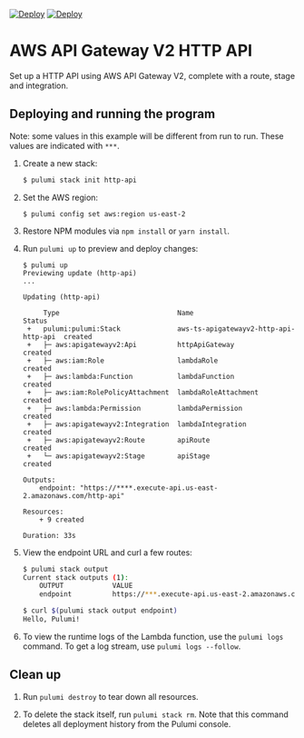 [![Deploy](../../../.buttons/deploy-with-pulumi-dark.svg)](https://app.pulumi.com/new?template=https://github.com/pulumi/examples/blob/master/aws-ts-apigatewayv2-http-api/README.md#gh-light-mode-only)
[![Deploy](../../../.buttons/deploy-with-pulumi-light.svg)](https://app.pulumi.com/new?template=https://github.com/pulumi/examples/blob/master/aws-ts-apigatewayv2-http-api/README.md#gh-dark-mode-only)

# AWS API Gateway V2 HTTP API

Set up a HTTP API using AWS API Gateway V2, complete with a route, stage and integration.

## Deploying and running the program

Note: some values in this example will be different from run to run.  These values are indicated
with `***`.

1.  Create a new stack:

    ```bash
    $ pulumi stack init http-api
    ```

1.  Set the AWS region:

    ```
    $ pulumi config set aws:region us-east-2
    ```

1.  Restore NPM modules via `npm install` or `yarn install`.

1.  Run `pulumi up` to preview and deploy changes:

    ```
    $ pulumi up
    Previewing update (http-api)
    ...

    Updating (http-api)

         Type                             Name                                   Status
     +   pulumi:pulumi:Stack              aws-ts-apigatewayv2-http-api-http-api  created
     +   ├─ aws:apigatewayv2:Api          httpApiGateway                         created
     +   ├─ aws:iam:Role                  lambdaRole                             created
     +   ├─ aws:lambda:Function           lambdaFunction                         created
     +   ├─ aws:iam:RolePolicyAttachment  lambdaRoleAttachment                   created
     +   ├─ aws:lambda:Permission         lambdaPermission                       created
     +   ├─ aws:apigatewayv2:Integration  lambdaIntegration                      created
     +   ├─ aws:apigatewayv2:Route        apiRoute                               created
     +   └─ aws:apigatewayv2:Stage        apiStage                               created

    Outputs:
        endpoint: "https://****.execute-api.us-east-2.amazonaws.com/http-api"

    Resources:
        + 9 created

    Duration: 33s
    ```

1.  View the endpoint URL and curl a few routes:

    ```bash
    $ pulumi stack output
    Current stack outputs (1):
        OUTPUT            VALUE
        endpoint          https://***.execute-api.us-east-2.amazonaws.com/http-api

    $ curl $(pulumi stack output endpoint)
    Hello, Pulumi!
    ```

1.  To view the runtime logs of the Lambda function, use the `pulumi logs` command. To get a log stream, use `pulumi logs --follow`.

## Clean up

1.  Run `pulumi destroy` to tear down all resources.

1.  To delete the stack itself, run `pulumi stack rm`. Note that this command deletes all deployment history from the Pulumi console.
